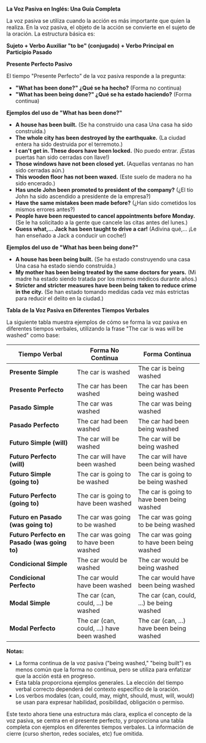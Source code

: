 

**La Voz Pasiva en Inglés: Una Guía Completa**

La voz pasiva se utiliza cuando la acción es más importante que quien la realiza. En la voz pasiva, el objeto de la acción se convierte en el sujeto de la oración. La estructura básica es:

**Sujeto + Verbo Auxiliar "to be" (conjugado) + Verbo Principal en Participio Pasado**

**Presente Perfecto Pasivo**

El tiempo "Presente Perfecto" de la voz pasiva responde a la pregunta:

*   **"What has been done?"   ¿Qué se ha hecho?** (Forma no continua)
*   **"What has been being done?"   ¿Qué se ha estado haciendo?** (Forma continua)

**Ejemplos del uso de "What has been done?"**

*   **A house has been built.** (Se ha construido una casa   Una casa ha sido construida.)
*   **The whole city has been destroyed by the earthquake.** (La ciudad entera ha sido destruida por el terremoto.)
*   **I can't get in. These doors have been locked.** (No puedo entrar. ¡Estas puertas han sido cerradas con llave!)
*   **Those windows have not been closed yet.** (Aquellas ventanas no han sido cerradas aún.)
*   **This wooden floor has not been waxed.** (Este suelo de madera no ha sido encerado.)
*   **Has uncle John been promoted to president of the company?** (¿El tío John ha sido ascendido a presidente de la empresa?)
*   **Have the same mistakes been made before?** (¿Han sido cometidos los mismos errores antes?)
*   **People have been requested to cancel appointments before Monday.** (Se le ha solicitado a la gente que cancele las citas antes del lunes.)
*   **Guess what,... Jack has been taught to drive a car!** (Adivina qué,... ¡Le han enseñado a Jack a conducir un coche!)

**Ejemplos del uso de "What has been being done?"**

*   **A house has been being built.** (Se ha estado construyendo una casa   Una casa ha estado siendo construida.)
*   **My mother has been being treated by the same doctors for years.** (Mi madre ha estado siendo tratada por los mismos médicos durante años.)
*   **Stricter and stricter measures have been being taken to reduce crime in the city.** (Se han estado tomando medidas cada vez más estrictas para reducir el delito en la ciudad.)

**Tabla de la Voz Pasiva en Diferentes Tiempos Verbales**

La siguiente tabla muestra ejemplos de cómo se forma la voz pasiva en diferentes tiempos verbales, utilizando la frase "The car is was will be washed" como base:

| Tiempo Verbal              | Forma No Continua               | Forma Continua                      |
| --------------------------- | -------------------------------- | ------------------------------------ |
| **Presente Simple**         | The car is washed               | The car is being washed              |
| **Presente Perfecto**      | The car has been washed           | The car has been being washed        |
| **Pasado Simple**           | The car was washed                | The car was being washed             |
| **Pasado Perfecto**        | The car had been washed           | The car had been being washed        |
| **Futuro Simple (will)**    | The car will be washed            | The car will be being washed         |
| **Futuro Perfecto (will)** | The car will have been washed      | The car will have been being washed   |
| **Futuro Simple (going to)** | The car is going to be washed     | The car is going to be being washed  |
| **Futuro Perfecto (going to)**| The car is going to have been washed| The car is going to have been being washed |
| **Futuro en Pasado (was going to)**  | The car was going to be washed     | The car was going to be being washed  |
| **Futuro Perfecto en Pasado (was going to)**| The car was going to have been washed| The car was going to have been being washed |
| **Condicional Simple**      | The car would be washed           | The car would be being washed        |
| **Condicional Perfecto**    | The car would have been washed      | The car would have been being washed   |
| **Modal Simple**           | The car (can, could, ...) be washed | The car (can, could, ...) be being washed|
| **Modal Perfecto**         | The car (can, could, ...) have been washed| The car (can, ...) have been being washed |

**Notas:**

*   La forma continua de la voz pasiva ("being washed," "being built") es menos común que la forma no continua, pero se utiliza para enfatizar que la acción está en progreso.
*   Esta tabla proporciona ejemplos generales. La elección del tiempo verbal correcto dependerá del contexto específico de la oración.
*   Los verbos modales (can, could, may, might, should, must, will, would)  se usan para expresar habilidad, posibilidad, obligación o permiso.

Este texto ahora tiene una estructura más clara, explica el concepto de la voz pasiva, se centra en el presente perfecto, y proporciona una tabla completa con ejemplos en diferentes tiempos verbales.  La información de cierre (curso sherton, redes sociales, etc) fue omitida.
